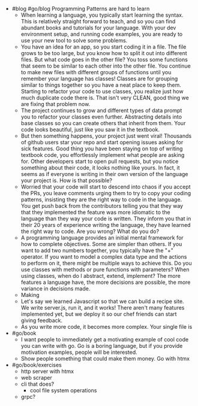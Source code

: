 - #blog #go/blog Programming Patterns are hard to learn
	- When learning a language, you typically start learning the syntax. This is relatively straight forward to teach, and so you can find abundant books and tutorials for your language. With your dev environment setup, and running code examples, you are ready to use your new tool to solve some problems.
	- You have an idea for an app, so you start coding it in a file. The file grows to be too large, but you know how to split it out into different files. But what code goes in the other file? You toss some functions that seem to be similar to each other into the other file. You continue to make new files with different groups of functions until you remember your language has classes! Classes are for grouping similar to things together so you have a neat place to keep them. Starting to refactor your code to use classes, you realize just how much duplicate code there is. That isn't very CLEAN, good thing we are fixing that problem now.
	- The project continues to grow and different types of data prompt you to refactor your classes even further. Abstracting details into base classes so you can create others that inherit from them. Your code looks beautiful, just like you saw it in the textbook.
	- But then something happens, your project just went viral! Thousands of github users star your repo and start opening issues asking for sick features. Good thing you have been staying on top of writing textbook code, you effortlessly implement what people are asking for. Other developers start to open pull requests, but you notice something about their code, it looks nothing like yours. In fact, it seems as if everyone is writing in their own version of the language your project is. How is that possible?
	- Worried that your code will start to descend into chaos if you accept the PRs, you leave comments urging them to try to copy your coding patterns, insisting they are the right way to code in the language. You get push back from the contributors telling you that they way that they implemented the feature was more idiomatic to the language than they way your code is written. They inform you that in their 20 years of experience writing the language, they have learned the right way to code. Are you wrong? What do you do?
	- A programming language provides an initial mental framework for how to complete objectives. Some are simpler than others. If you want to add two numbers together, you typically have the "+" operator. If you want to model a complex data type and the actions to perform on it, there might be multiple ways to achieve this. Do you use classes with methods or pure functions with parameters? When using classes, when do I abstract, extend, implement? The more features a language have, the more decisions are possible, the more variance in decisions made.
	- Making
	- Let's say we learned Javascript so that we can build a recipe site. We write server.js, run it, and it works! There aren't many features implemented yet, but we deploy it so our chef friends can start giving feedback.
	- As you write more code, it becomes more complex. Your single file is
- #go/book
	- I want people to immediately get a motivating example of cool code you can write with go. Go is a boring language, but if you provide motivation examples, people will be interested.
	- Show people something that could make them money. Go with htmx
- #go/book/exercises
	- http server with htmx
	- web scraper
	- cli that does?
		- cool file system operations
	- grpc?